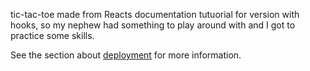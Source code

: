 tic-tac-toe made from Reacts documentation tutuorial for version with hooks, so my nephew had something to play around with and I got to practice some skills.

See the section about [deployment](https://facebook.github.io/create-react-app/docs/deployment) for more information.
